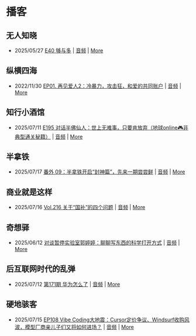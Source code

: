 # 播客

## 无人知晓
- 2025/05/27 [E40 够与多](https://www.xiaoyuzhoufm.com/episode/682ecd8b457b22ce0df770c2) | [音频](https://dts-api.xiaoyuzhoufm.com/track/611719d3cb0b82e1df0ad29e/682ecd8b457b22ce0df770c2/media.xyzcdn.net/611719d3cb0b82e1df0ad29e/lqx1UHbtbLPSGlAcSjWewCS8fYg0.m4a) | [More](channels/%E6%97%A0%E4%BA%BA%E7%9F%A5%E6%99%93.md)

## 纵横四海
- 2022/11/30 [EP01. 再见爱人2：冷暴力，攻击狂，和爱的共同账户](https://www.ximalaya.com/sound/592716797) | [音频](https://aod.cos.tx.xmcdn.com/storages/26c6-audiofreehighqps/E9/4E/GKwRIUEHXOodAq7-QQHYdhCw-aacv2-48K.m4a) | [More](channels/%E7%BA%B5%E6%A8%AA%E5%9B%9B%E6%B5%B7.md)

## 知行小酒馆
- 2025/07/11 [E195 对话半佛仙人：世上无难事，只要肯放弃（地球online🎮非典型通关秘籍）](https://www.xiaoyuzhoufm.com/episode/687085cb93fd2d72b8a01875) | [音频](https://dts-api.xiaoyuzhoufm.com/track/6013f9f58e2f7ee375cf4216/687085cb93fd2d72b8a01875/media.xyzcdn.net/6013f9f58e2f7ee375cf4216/lsIW_R7L5HP3Pj8tsyHVCDhOhl6Q.m4a) | [More](channels/%E7%9F%A5%E8%A1%8C%E5%B0%8F%E9%85%92%E9%A6%86.md)

## 半拿铁
- 2025/07/17 [番外 09：半拿铁开启“封神篇”，先来一期尝尝鲜](https://www.ximalaya.com/sound/888603623) | [音频](https://tk.wavpub.com/WPDL_XquWphqJBWFdmPZZfjPERZLwZqFVmupuDTNjwmbmHDdPuKMjJWbuHPzGEM-cc.m4a) | [More](channels/%E5%8D%8A%E6%8B%BF%E9%93%81.md)

## 商业就是这样
- 2025/07/16 [Vol.216 关于“国补”的四个问题](https://www.ximalaya.com/sound/888490249) | [音频](https://aod.cos.tx.xmcdn.com/storages/5cc1-audiofreehighqps/13/A1/GKwRIW4MTYL6AOd2ggPjsYsk.m4a) | [More](channels/%E5%95%86%E4%B8%9A%E5%B0%B1%E6%98%AF%E8%BF%99%E6%A0%B7.md)

## 奇想驿
- 2025/06/12 [对谈暂停实验室郭婷婷：聊聊写东西的科学打开方式](https://www.xiaoyuzhoufm.com/episode/684adc56574f065721d5960c) | [音频](https://dts-api.xiaoyuzhoufm.com/track/6034daea97755b8fc9c66480/684adc56574f065721d5960c/media.xyzcdn.net/6034daea97755b8fc9c66480/lsg_JvFtGZ36OBuiTLgzYxJmHHUx.m4a) | [More](channels/%E5%A5%87%E6%83%B3%E9%A9%BF.md)

## 后互联网时代的乱弹
- 2025/07/12 [第171期 华为怎么了](https://hosting.wavpub.cn/pie/ep171/) | [音频](https://tk.wavpub.com/WPDL_VsfzgySzLKPATJVJmLCpmLxxfpzPYbgRqGfDhvTxRajHARqRrPBdKsPGNH-3f.mp3) | [More](channels/%E5%90%8E%E4%BA%92%E8%81%94%E7%BD%91%E6%97%B6%E4%BB%A3%E7%9A%84%E4%B9%B1%E5%BC%B9.md)

## 硬地骇客
- 2025/07/15 [EP108 Vibe Coding大地震：Cursor定价争议、Windsurf收购风波，模型厂商亲儿子们又将如何进场？](https://www.xiaoyuzhoufm.com/episode/68765a2a93fd2d72b85905b0) | [音频](https://dts-api.xiaoyuzhoufm.com/track/640ee2438be5d40013fe4a87/68765a2a93fd2d72b85905b0/media.xyzcdn.net/640ee2438be5d40013fe4a87/lqn_iCq1XQgK7XxxXZRPunj4fan-.m4a) | [More](channels/%E7%A1%AC%E5%9C%B0%E9%AA%87%E5%AE%A2.md)

